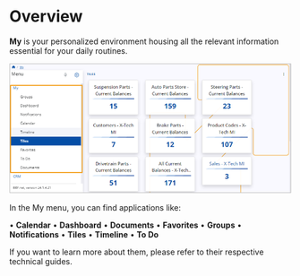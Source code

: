 # Overview

**My** is your personalized environment housing all the relevant information essential for your daily routines.

![pictures](pictures/MyOverview.png)

In the My menu, you can find applications like:

•	**Calendar** 
•	**Dashboard** 
•	**Documents** 
•	**Favorites** 
•	**Groups** 
•	**Notifications** 
•	**Tiles** 
•	**Timeline** 
•	**To Do** 

If you want to learn more about them, please refer to their respective technical guides.
